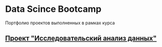# Data Scince Bootcamp
Портфолио проектов выполненных в рамках курса 
## [Проект "Исследовательский анализ данных"](https://github.com/SuvorinSergey/ya_practicum_data_science/blob/master/real_estate/real_estate_spb.ipynb)
